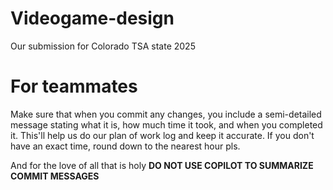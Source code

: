 # Videogame-design
Our submission for Colorado TSA state 2025


# For teammates
Make sure that when you commit any changes, you include a semi-detailed message stating what it is, how much time it took, and when you completed it. This'll help us do our plan of work log and keep it accurate. If you don't have an exact time, round down to the nearest hour pls.

And for the love of all that is holy **DO NOT USE COPILOT TO SUMMARIZE COMMIT MESSAGES**
